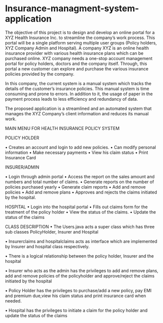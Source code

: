 # Insurance-managment-system-application
The objective of this project is to design and develop an online portal for a XYZ Health Insurance Inc. to streamline the company’s work process. 
This portal will be a single platform serving multiple user groups (Policy holders, XYZ Company Admin and Hospital).
A company XYZ is an online health insurance provider with various health insurance plans which can be purchased online. 
XYZ company needs a one-stop account management portal for policy holders, doctors and the company itself. 
Through, this portal a new customer can explore and purchase the various insurance policies provided by the company.

In this company, the current system is a manual system which tracks the details of the customer’s insurance policies. 
This manual system is time consuming and prone to errors. In addition to it, the usage of paper in the payment process leads to less efficiency and redundancy of data. 

The proposed application is a streamlined and an automated system that manages the XYZ Company’s client information and reduces its manual work.

MAIN MENU FOR HEALTH INSURANCE POLICY SYSTEM

POLICY HOLDER 

•	Creates an account and login to add new policies.
•	Can modify personal information 
•	Make necessary payments
•	View his claim status
•	Print Insurance Card

INSURER/ADMIN

•	Login through admin portal
•	Access the report on the sales amount and numbers and total number of claims.
•	Generate reports on the number of policies purchased yearly
•	Generate claim reports
•	Add and remove policies
•	Add and remove plans
•	Approves and rejects the claims initiated by the hospital.

HOSPITAL
•	Login into the hospital portal
•	Fills out claims form for the treatment of the policy holder
•	View the status of the claims.
•	Update the status of the claims



CLASS DESCRIPTION
•	The Users.java acts a super class which has three sub classes PolicyHolder, Insurer and Hospital

•	Insurerclaims and hospitalclaims acts as interface which are implemented by Insurer and hospital class respectively.


•	There is a logical relationship between the policy holder, Insurer and the hospital

•	Insurer who acts as the admin has the privileges to add and remove plans, add and remove policies of the policyholder and approve/reject the claims initiated by the hospital


•	Policy Holder has the privileges to purchase/add a new policy, pay EMI and premium due,view his claim status and print insurance card when needed.

•	Hospital has the privileges to initiate a claim for the policy holder and update the status of the claims

